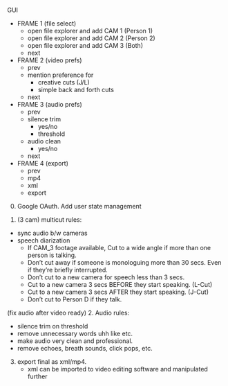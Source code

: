 GUI
- FRAME 1 (file select)
  - open file explorer and add CAM 1 (Person 1)
  - open file explorer and add CAM 2 (Person 2)
  - open file explorer and add CAM 3 (Both)
  - next
- FRAME 2 (video prefs)
  - prev
  - mention preference for 
    - creative cuts (J/L)
    - simple back and forth cuts
  - next
- FRAME 3 (audio prefs)
  - prev
  - silence trim 
    - yes/no
    - threshold
  - audio clean 
    - yes/no
  - next
- FRAME 4 (export)
  - prev
  - mp4
  - xml
  - export

  
0. Google OAuth. Add user state management

1. (3 cam) multicut rules:
- sync audio b/w cameras
- speech diarization
  - If CAM_3 footage available, Cut to a wide angle if more than one person is talking.
  - Don’t cut away if someone is monologuing more than 30 secs. Even if they’re briefly interrupted.
  - Don’t cut to a new camera for speech less than 3 secs.
  - Cut to a new camera 3 secs BEFORE they start speaking. (L-Cut)
  - Cut to a new camera 3 secs AFTER they start speaking. (J-Cut)
  - Don’t cut to Person D if they talk.


(fix audio after video ready)
2. Audio rules:
- silence trim on threshold
- remove unnecessary words uhh like etc.
- make audio very clean and professional. 
- remove echoes, breath sounds, click pops, etc.

3. export final as xml/mp4. 
   - xml can be imported to video editing software and manipulated further